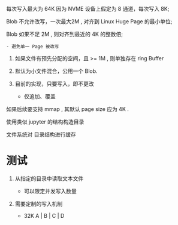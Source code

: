 每次写入最大为 64K 因为 NVME 设备上假定为 8 通道，每次写入 8K;

Blob 不允许改写，一次最大2M , 对齐到 Linux Huge Page 的最小单位;

Blob 如果不足 2M , 则对齐到最近的 4K 的整数倍;
    
    - 避免单一 Page 被改写



1. 如果文件有预先分配的空间，且 >= 1M , 则单独存在 ring Buffer
2. 默认为小文件混合，公用一个 Blob.
3. 目前的实现，只要写入，即不更改
    
    - 仅追加、覆盖

如果后续要支持 mmap , 其默认 page size 应为 4K .

使用类似 jupyter 的结构构造目录

文件系统对 目录结构进行缓存

# 测试

1. 从指定的目录中读取文本文件
    
    - 可以限定并发写入数量

2. 需要定制的写入机制

    - 32K A | B | C | D
